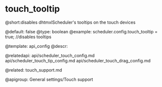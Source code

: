 touch_tooltip
=============
@short:disables dhtmxlScheduler's tooltips on the touch devices
	
@default: false
@type: boolean
@example:
scheduler.config.touch_tooltip = true; //disables tooltips

@template:	api_config
@descr:

@relatedapi:
		api/scheduler_touch_config.md
    api/scheduler_touch_tip_config.md
    api/scheduler_touch_drag_config.md
    
@related:
	touch_support.md

@apigroup: General settings/Touch support

